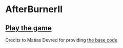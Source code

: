 # AfterBurnerII
## [Play the game](https://julianrijken.com/AfterBurnerII)

Credits to Matias Devred for providing [the base code](https://git.allpurposem.at/mat/GameDevEngine2)
